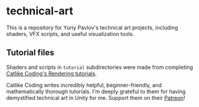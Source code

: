 # technical-art

This is a repository for Yuriy Pavlov's technical art projects, including shaders, VFX scripts, and useful visualization tools.

## Tutorial files

Shaders and scripts in `tutorial` subdirectories were made from completing [Catlike Coding's Rendering tutorials](https://catlikecoding.com/unity/tutorials/rendering/).

Catlike Coding writes incredibly helpful, beginner-friendly, and mathematically thorough tutorials. I'm deeply grateful to them for having demystified technical art in Unity for me. Support them on their [Patreon](https://www.patreon.com/catlikecoding)!
